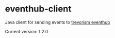 # eventhub-client
Java client for sending events to [trevorism eventhub](https://github.com/trevorism/eventhub)

Current version: 1.2.0